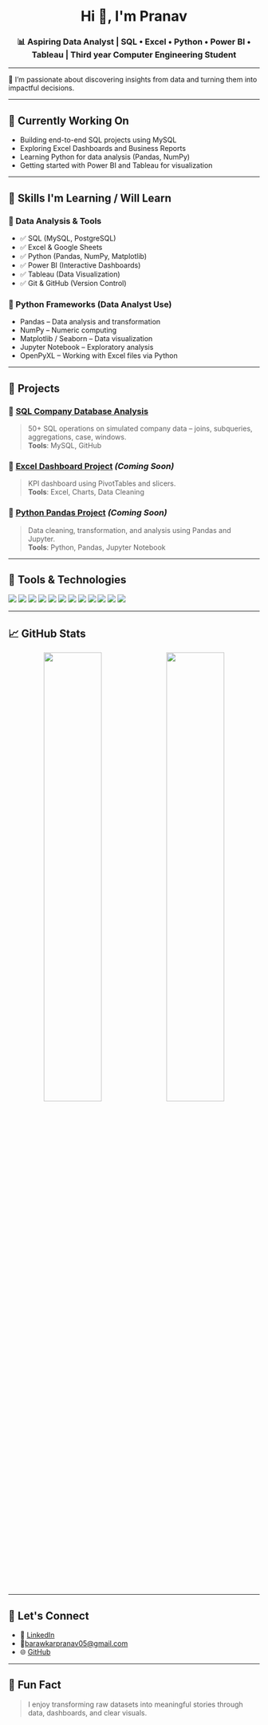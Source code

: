 <h1 align="center">Hi 👋, I'm Pranav</h1>
<h3 align="center">📊 Aspiring Data Analyst | SQL • Excel • Python • Power BI • Tableau | Third year Computer Engineering Student</h3>

---

🎯 I’m passionate about discovering insights from data and turning them into impactful decisions.

---

## 🔭 Currently Working On
- Building end-to-end SQL projects using MySQL
- Exploring Excel Dashboards and Business Reports
- Learning Python for data analysis (Pandas, NumPy)
- Getting started with Power BI and Tableau for visualization

---

## 🌱 Skills I'm Learning / Will Learn

### 🧠 Data Analysis & Tools
- ✅ SQL (MySQL, PostgreSQL)
- ✅ Excel & Google Sheets
- ✅ Python (Pandas, NumPy, Matplotlib)
- ✅ Power BI (Interactive Dashboards)
- ✅ Tableau (Data Visualization)
- ✅ Git & GitHub (Version Control)

### 🐍 Python Frameworks (Data Analyst Use)
- Pandas – Data analysis and transformation
- NumPy – Numeric computing
- Matplotlib / Seaborn – Data visualization
- Jupyter Notebook – Exploratory analysis
- OpenPyXL – Working with Excel files via Python

---

## 📂 Projects

### 📌 [SQL Company Database Analysis](https://github.com/yourusername/SQL-Company-Database-Analysis)
> 50+ SQL operations on simulated company data – joins, subqueries, aggregations, case, windows.  
> **Tools**: MySQL, GitHub

### 📌 [Excel Dashboard Project](https://github.com/yourusername/Excel-Dashboard-Project) *(Coming Soon)*
> KPI dashboard using PivotTables and slicers.  
> **Tools**: Excel, Charts, Data Cleaning

### 📌 [Python Pandas Project](https://github.com/yourusername/Pandas-Project) *(Coming Soon)*
> Data cleaning, transformation, and analysis using Pandas and Jupyter.  
> **Tools**: Python, Pandas, Jupyter Notebook

---

## 🧰 Tools & Technologies

<p align="left">
  <img src="https://img.shields.io/badge/SQL-00758F?style=for-the-badge&logo=postgresql&logoColor=white" />
  <img src="https://img.shields.io/badge/MySQL-4479A1?style=for-the-badge&logo=mysql&logoColor=white" />
  <img src="https://img.shields.io/badge/Excel-217346?style=for-the-badge&logo=microsoft-excel&logoColor=white" />
  <img src="https://img.shields.io/badge/Google%20Sheets-34A853?style=for-the-badge&logo=google-sheets&logoColor=white" />
  <img src="https://img.shields.io/badge/Python-3776AB?style=for-the-badge&logo=python&logoColor=white" />
  <img src="https://img.shields.io/badge/Pandas-150458?style=for-the-badge&logo=pandas&logoColor=white" />
  <img src="https://img.shields.io/badge/Numpy-013243?style=for-the-badge&logo=numpy&logoColor=white" />
  <img src="https://img.shields.io/badge/Jupyter-F37626?style=for-the-badge&logo=jupyter&logoColor=white" />
  <img src="https://img.shields.io/badge/Power%20BI-F2C811?style=for-the-badge&logo=powerbi&logoColor=black" />
  <img src="https://img.shields.io/badge/Tableau-E97627?style=for-the-badge&logo=tableau&logoColor=white" />
  <img src="https://img.shields.io/badge/Canva-00C4CC?style=for-the-badge&logo=canva&logoColor=white" />
  <img src="https://img.shields.io/badge/GitHub-181717?style=for-the-badge&logo=github&logoColor=white" />
</p>

---

## 📈 GitHub Stats

<p align="center">
  <img src="https://github-readme-stats.vercel.app/api?username=yourusername&show_icons=true&theme=radical" width="48%" />
  <img src="https://github-readme-stats.vercel.app/api/top-langs/?username=yourusername&layout=compact&theme=radical" width="48%" />
</p>

---

## 🔗 Let's Connect

- 💼 [LinkedIn](https://linkedin.com/in/yourprofile)  
- 📧barawkarpranav05@gmail.com
- 🌐 [GitHub](https://github.com/Pranav-web-hash)

---

## 🧠 Fun Fact

> I enjoy transforming raw datasets into meaningful stories through data, dashboards, and clear visuals.

